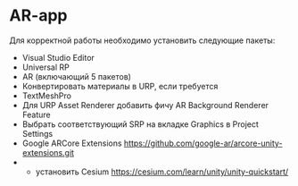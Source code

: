 # AR-app
Для корректной работы необходимо установить следующие пакеты:
  - Visual Studio Editor
  - Universal RP
  - AR (включающий 5 пакетов)
  - Конвертировать материалы в URP, если требуется
  - TextMeshPro
  - Для URP Asset Renderer добавить фичу AR Background Renderer Feature
  - Выбрать соответствующий SRP на вкладке Graphics в Project Settings
  - Google ARCore Extensions https://github.com/google-ar/arcore-unity-extensions.git
  - * установить Cesium https://cesium.com/learn/unity/unity-quickstart/
